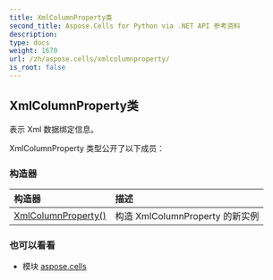 ```yaml
---
title: XmlColumnProperty类
second_title: Aspose.Cells for Python via .NET API 参考资料
description:
type: docs
weight: 1670
url: /zh/aspose.cells/xmlcolumnproperty/
is_root: false
---
```

## XmlColumnProperty类
表示 Xml 数据绑定信息。



XmlColumnProperty 类型公开了以下成员：

### 构造器
|构造器|描述|
| :- | :- |
| [XmlColumnProperty()](/cells/python-net/zh/aspose.cells/xmlcolumnproperty/__init__/#) |构造 XmlColumnProperty 的新实例|



### 也可以看看
* 模块 [aspose.cells](..)
